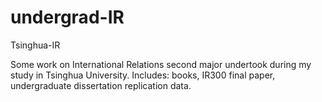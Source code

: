 # undergrad-IR
Tsinghua-IR

Some work on International Relations second major undertook during my study in Tsinghua University.
Includes: books, IR300 final paper, undergraduate dissertation replication data.
